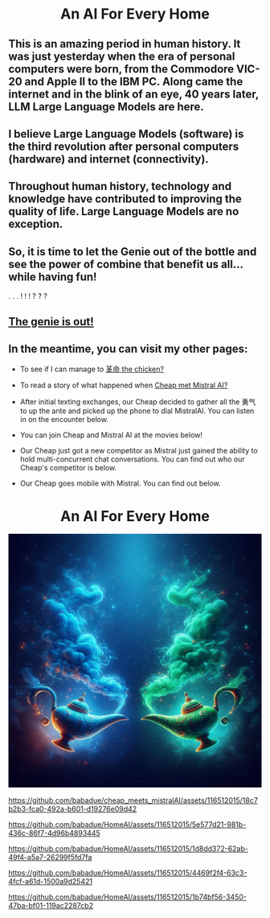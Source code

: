 # <div align="center">An AI For Every Home</div>



## This is an amazing period in human history.  It was just yesterday when the era of personal computers were born, from the Commodore VIC-20 and Apple II to the IBM PC.  Along came the internet and in the blink of an eye, 40 years later, LLM Large Language Models are here.  

## I believe Large Language Models (software) is the third revolution after personal computers (hardware) and internet (connectivity).

## Throughout human history, technology and knowledge have contributed to improving the quality of life.  Large Language Models are no exception. 


## So, it is time to let the Genie out of the bottle and see the power of combine that benefit us all... while having fun!

. . . ! ! ! ? ? ? 

## [The genie is out!](https://www.kickstarter.com/projects/babadue/a-private-customizable-ai-for-every-home)

## In the meantime, you can visit my other pages:

* To see if I can manage to [革命 the chicken?](https://github.com/babadue/AI-Translator-Grammar/blob/main/The_Chicken.md)

* To read a story of what happened when [Cheap met Mistral AI?](https://github.com/babadue/cheap_meets_mistralAI)

* After initial texting exchanges, our Cheap decided to gather all the 勇气 to up the ante and picked up the phone to dial MistralAI. You can listen in on the encounter below.

* You can join Cheap and Mistral AI at the movies below!

* Our Cheap just got a new competitor as Mistral just gained the ability to hold multi-concurrent chat conversations.  You can find out who our Cheap's competitor is below.

* Our Cheap goes mobile with Mistral.  You can find out below.


# <div align="center">An AI For Every Home</div>

![alt text](two_genie_bottles-1.jpg)

https://github.com/babadue/cheap_meets_mistralAI/assets/116512015/18c7b2b3-fca0-492a-b601-d19276e09d42

https://github.com/babadue/HomeAI/assets/116512015/5e577d21-981b-436c-86f7-4d96b4893445

https://github.com/babadue/HomeAI/assets/116512015/1d8dd372-62ab-49f4-a5a7-26299f5fd7fa

https://github.com/babadue/HomeAI/assets/116512015/4469f2f4-63c3-4fcf-a61d-1500a9d25421

https://github.com/babadue/HomeAI/assets/116512015/1b74bf56-3450-47ba-bf01-119ac2287cb2

